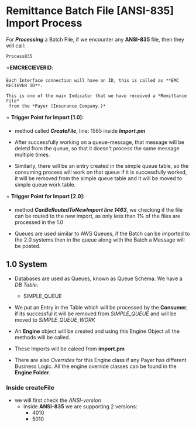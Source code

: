 # Remittance Batch File [ANSI-835] Import Process
For ***Processing*** a Batch File, if we encounter any **ANSI-835** file, then they will call:

    Process835

⭐**EMCRECIEVERID**: 
    
    Each Interface connection will have an ID, this is called as **EMC RECIEVER ID**.
    
    This is one of the main Indicator that we have received a *Remittance File*
     from the *Payer (Insurance Company.)*

⭐ **Trigger Point for Import [1.0]:**
* method called ***CreateFile***, line: 1565 inside ***Import.pm***
* After successfully working on a queue-message, that message will be deletd
    from the queue, so that it doesn't process the same message multiple times.

* Similarly, there will be an entry created in the simple queue table, so the consuming process will work on that queue if it is successfully worked, it will be removed from the simple queue table and it will be moved to simple queue work table.

⭐ **Trigger Point for Import [2.0]:**
* method ***CanBeRoutedToNewImport line 1463***, we checking if the file can be 
    routed to the new import, as only less than 1%
    of the files are processed in the 1.0

* Queues are used similar to AWS Queues, if the Batch can
    be imported to the 2.0 systems then in the queue along
    with the Batch a Message will be posted.
    

## 1.0 System

* Databases are used as Queues, known as Queue Schema. We have a *DB Table*:

    + SIMPLE_QUEUE

* We put an Entry in the Table which will be processed by the **Consumer**, if its successful it will be removed from *SIMPLE_QUEUE* and will be moved to *SIMPLE_QUEUE_WORK*

* An **Engine** object will be created and using this Engine Object all the methods will be called.

* These Imports will be caleed from **import.pm**

* There are also *Overrides* for this Engine class if any Payer has different Business Logic. All the engine override classes can be found in the **Engine Folder**.

### Inside **createFile**

* we will first check the *ANSI-version*
    + inside **ANSI-835** we are supporting 2 versions:
        + 4010
        + 5010



    
